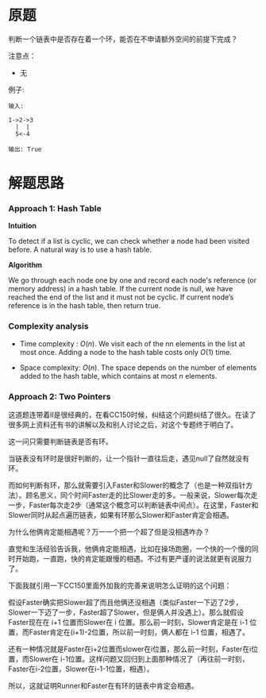 # 原题
判断一个链表中是否存在着一个环，能否在不申请额外空间的前提下完成？

注意点：

  - 无

例子:

```
输入:

1->2->3
  |  |
  5<-4
  
输出: True
```

# 解题思路
### Approach 1: Hash Table

**Intuition**

To detect if a list is cyclic, we can check whether a node had been visited before. A natural way is to use a hash table.

**Algorithm**

We go through each node one by one and record each node's reference (or memory address) in a hash table. 
If the current node is null, we have reached the end of the list and it must not be cyclic. 
If current node’s reference is in the hash table, then return true.

### Complexity analysis

  - Time complexity : $O(n)$. We visit each of the nn elements in the list at most once. 
  Adding a node to the hash table costs only $O(1)$ time.

  - Space complexity: $O(n)$. The space depends on the number of elements added to the hash table, 
  which contains at most $n$ elements. 
  
### Approach 2: Two Pointers
这道题连带着II是很经典的，在看CC150时候，纠结这个问题纠结了很久。在读了很多网上资料还有书的讲解以及和别人讨论之后，对这个专题终于明白了。

这一问只需要判断链表是否有环。

当链表没有环时是很好判断的，让一个指针一直往后走，遇见null了自然就没有环。

而如何判断有环，那么就需要引入Faster和Slower的概念了（也是一种双指针方法）。顾名思义，同个时间Faster走的比Slower走的多。一般来说，Slower每次走一步，Faster每次走2步（通常这个概念可以判断链表中间点）。在这里，Faster和Slower同时从起点遍历链表，如果有环那么Slower和Faster肯定会相遇。

为什么他俩肯定能相遇呢？万一一个把一个超了但是没相遇咋办？

直觉和生活经验告诉我，他俩肯定能相遇，比如在操场跑圈，一个快的一个慢的同时开始跑，一直跑，快的肯定能跟慢的相遇。不过有更严谨的说法就更有说服力了。

下面我就引用一下CC150里面外加我的完善来说明怎么证明的这个问题：

假设Faster确实把Slower超了而且他俩还没相遇（类似Faster一下迈了2步，Slower一下迈了一步，Faster超了Slower，但是俩人并没遇上）。那么就假设Faster现在在 i+1 位置而Slower在 i 位置。那么前一时刻，Slower肯定是在 i-1 位置，而Faster肯定在(i+1)-2位置，所以前一时刻，俩人都在 i-1 位置，相遇了。

还有一种情况就是Faster在i+2位置而slower在i位置，那么前一时刻，Faster在i位置，而Slower在 i-1位置。这样问题又回归到上面那种情况了（再往前一时刻，Faster在i-2位置，Slower在i-1-1位置，相遇）。

所以，这就证明Runner和Faster在有环的链表中肯定会相遇。
